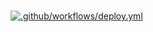 #  

[![.github/workflows/deploy.yml](https://github.com/AJTL/ajtl.github.io/actions/workflows/deploy.yml/badge.svg?branch=main)](https://github.com/AJTL/ajtl.github.io/actions/workflows/deploy.yml)
